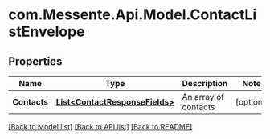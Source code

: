 # com.Messente.Api.Model.ContactListEnvelope
## Properties

Name | Type | Description | Notes
------------ | ------------- | ------------- | -------------
**Contacts** | [**List&lt;ContactResponseFields&gt;**](ContactResponseFields.md) | An array of contacts | [optional] 

[[Back to Model list]](../README.md#documentation-for-models) [[Back to API list]](../README.md#documentation-for-api-endpoints) [[Back to README]](../README.md)

